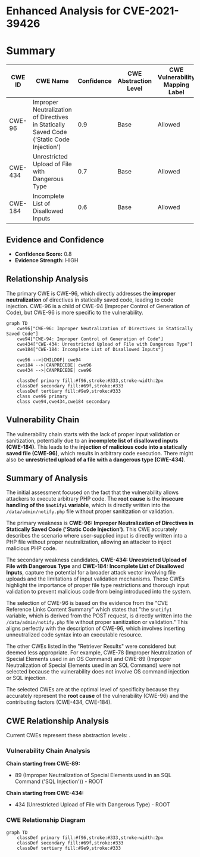 # Enhanced Analysis for CVE-2021-39426

# Summary
| CWE ID | CWE Name | Confidence | CWE Abstraction Level | CWE Vulnerability Mapping Label | CWE-Vulnerability Mapping Notes |
|---|---|---|---|---|---|
| CWE-96 | Improper Neutralization of Directives in Statically Saved Code ('Static Code Injection') | 0.9 | Base | Allowed | Primary CWE |
| CWE-434 | Unrestricted Upload of File with Dangerous Type | 0.7 | Base | Allowed | Secondary Candidate |
| CWE-184 | Incomplete List of Disallowed Inputs | 0.6 | Base | Allowed | Secondary Candidate |

## Evidence and Confidence

*   **Confidence Score:** 0.8
*   **Evidence Strength:** HIGH

## Relationship Analysis
The primary CWE is CWE-96, which directly addresses the **improper neutralization** of directives in statically saved code, leading to code injection. CWE-96 is a child of CWE-94 (Improper Control of Generation of Code), but CWE-96 is more specific to the vulnerability.

```mermaid
graph TD
    cwe96["CWE-96: Improper Neutralization of Directives in Statically Saved Code"]
    cwe94["CWE-94: Improper Control of Generation of Code"]
    cwe434["CWE-434: Unrestricted Upload of File with Dangerous Type"]
    cwe184["CWE-184: Incomplete List of Disallowed Inputs"]

    cwe96 -->|CHILDOF| cwe94
    cwe184 -->|CANPRECEDE| cwe96
    cwe434 -->|CANPRECEDE| cwe96

    classDef primary fill:#f96,stroke:#333,stroke-width:2px
    classDef secondary fill:#69f,stroke:#333
    classDef tertiary fill:#9e9,stroke:#333
    class cwe96 primary
    class cwe94,cwe434,cwe184 secondary
```

## Vulnerability Chain
The vulnerability chain starts with the lack of proper input validation or sanitization, potentially due to an **incomplete list of disallowed inputs (CWE-184)**. This leads to the **injection of malicious code into a statically saved file (CWE-96)**, which results in arbitrary code execution. There might also be **unrestricted upload of a file with a dangerous type (CWE-434)**.

## Summary of Analysis
The initial assessment focused on the fact that the vulnerability allows attackers to execute arbitrary PHP code. The **root cause** is the **insecure handling of the `$notify1` variable**, which is directly written into the `/data/admin/notify.php` file without proper sanitization or validation.

The primary weakness is **CWE-96: Improper Neutralization of Directives in Statically Saved Code ('Static Code Injection')**. This CWE accurately describes the scenario where user-supplied input is directly written into a PHP file without proper neutralization, allowing an attacker to inject malicious PHP code.

The secondary weakness candidates, **CWE-434: Unrestricted Upload of File with Dangerous Type** and **CWE-184: Incomplete List of Disallowed Inputs**, capture the potential for a broader attack vector involving file uploads and the limitations of input validation mechanisms. These CWEs highlight the importance of proper file type restrictions and thorough input validation to prevent malicious code from being introduced into the system.

The selection of CWE-96 is based on the evidence from the "CVE Reference Links Content Summary" which states that "the `$notify1` variable, which is derived from the POST request, is directly written into the `/data/admin/notify.php` file without proper sanitization or validation." This aligns perfectly with the description of CWE-96, which involves inserting unneutralized code syntax into an executable resource.

The other CWEs listed in the "Retriever Results" were considered but deemed less appropriate. For example, CWE-78 (Improper Neutralization of Special Elements used in an OS Command) and CWE-89 (Improper Neutralization of Special Elements used in an SQL Command) were not selected because the vulnerability does not involve OS command injection or SQL injection.

The selected CWEs are at the optimal level of specificity because they accurately represent the **root cause** of the vulnerability (CWE-96) and the contributing factors (CWE-434, CWE-184).


## CWE Relationship Analysis

Current CWEs represent these abstraction levels: .


### Vulnerability Chain Analysis

**Chain starting from CWE-89:**
- 89 (Improper Neutralization of Special Elements used in an SQL Command ('SQL Injection')) - ROOT


**Chain starting from CWE-434:**
- 434 (Unrestricted Upload of File with Dangerous Type) - ROOT



### CWE Relationship Diagram

```mermaid
graph TD
    classDef primary fill:#f96,stroke:#333,stroke-width:2px
    classDef secondary fill:#69f,stroke:#333
    classDef tertiary fill:#9e9,stroke:#333
```